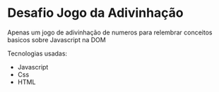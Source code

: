 # Desafio Jogo da Adivinhação
Apenas um jogo de adivinhação de numeros para relembrar conceitos basicos sobre Javascript na DOM

Tecnologias usadas:

- Javascript
- Css
- HTML

